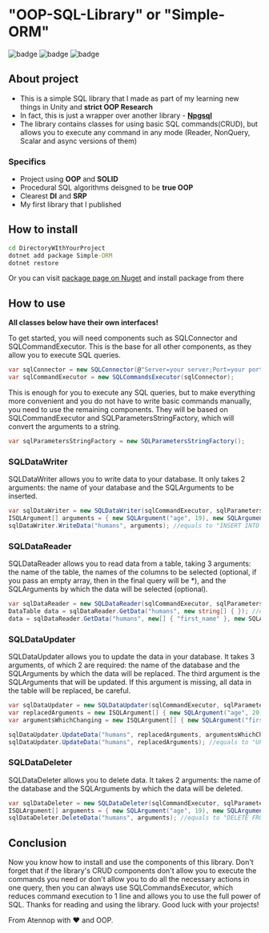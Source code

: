 ﻿# "OOP-SQL-Library" or "Simple-ORM"

![badge](https://img.shields.io/static/v1?label=Language&message=C%23&color=blueviolet&style=for-the-badge)
![badge](https://img.shields.io/static/v1?label=architecture&message=Pure-Model&color=red&style=for-the-badge)
![badge](https://img.shields.io/static/v1?label=Paradigm&message=OOP&color=green&style=for-the-badge)

## About project

- This is a simple SQL library that I made as part of my learning new things in Unity and **strict OOP Research**
- In fact, this is just a wrapper over another library - [**Npgsql**](https://www.npgsql.org/)
- The library contains classes for using basic SQL commands(CRUD), but allows you to execute any command in any mode (Reader, NonQuery, Scalar and async versions of them)

### Specifics
- Project using **OOP** and **SOLID**
- Procedural SQL algorithms deisgned to be **true OOP**
- Clearest **DI** and **SRP**
- My first library that I published

## How to install

```cmd
cd DirectoryWIthYourProject
dotnet add package Simple-ORM
dotnet restore
```
Or you can visit [package page on Nuget](https://www.nuget.org/packages/OOP-SQL-Library) and install package from there

## How to use

**All classes below have their own interfaces!**

To get started, you will need components such as SQLConnector and SQLCommandExecutor. This is the base for all other components, as they allow you to execute SQL queries.

```c#
var sqlConnector = new SQLConnector(@"Server=your server;Port=your port;User Id=your user id;Password=your password;Database=your DB name");
var sqlCommandExecutor = new SQLCommandsExecutor(sqlConnector);
```

This is enough for you to execute any SQL queries, but to make everything more convenient and you do not have to write basic commands manually, you need to use the remaining components. They will be based on SQLCommandExecutor and SQLParametersStringFactory, which will convert the arguments to a string.

```c#
var sqlParametersStringFactory = new SQLParametersStringFactory();
```

### SQLDataWriter

SQLDataWriter allows you to write data to your database. It only takes 2 arguments: the name of your database and the SQLArguments to be inserted.

```c#
var sqlDataWriter = new SQLDataWriter(sqlCommandExecutor, sqlParametersStringFactory);
ISQLArgument[] arguments = { new SQLArgument("age", 19), new SQLArgument("first_name", "Anatoliy"), new SQLArgument("last_name", "Oleynikov") };
sqlDataWriter.WriteData("humans", arguments); //equals to "INSERT INTO humans (age, first_name, last_name) VALUES (19, 'Anatoliy', 'Oleynikov')"
```

### SQLDataReader

SQLDataReader allows you to read data from a table, taking 3 arguments: the name of the table, the names of the columns to be selected (optional, if you pass an empty array, then in the final query will be \*), and the SQLArguments by which the data will be selected (optional).

```c#
var sqlDataReader = new SQLDataReader(sqlCommandExecutor, sqlParametersStringFactory);
DataTable data = sqlDataReader.GetData("humans", new string[] { }); //equals to "SELECT * FROM humans"
data = sqlDataReader.GetData("humans", new[] { "first_name" }, new SQLArgument[] { new("age", 19) }); //equals to "SELECT first_name FROM humans WHERE age = 19"
```

### SQLDataUpdater 

SQLDataUpdater allows you to update the data in your database. It takes 3 arguments, of which 2 are required: the name of the database and the SQLArguments by which the data will be replaced. The third argument is the SQLArguments that will be updated. If this argument is missing, all data in the table will be replaced, be careful.

```c#
var sqlDataUpdater = new SQLDataUpdater(sqlCommandExecutor, sqlParametersStringFactory);
var replacedArguments = new ISQLArgument[] { new SQLArgument("age", 20) };
var argumentsWhichChanging = new ISQLArgument[] { new SQLArgument("first_name", "Anatoliy") };

sqlDataUpdater.UpdateData("humans", replacedArguments, argumentsWhichChanging); //equals to "UPDATE humans SET age = 20 WHERE first_name = 'Anatoliy'"
sqlDataUpdater.UpdateData("humans", replacedArguments); //equals to "UPDATE humans SET age = 20"
```

### SQLDataDeleter

SQLDataDeleter allows you to delete data. It takes 2 arguments: the name of the database and the SQLArguments by which the data will be deleted.

```c#
var sqlDataDeleter = new SQLDataDeleter(sqlCommandExecutor, sqlParametersStringFactory);
ISQLArgument[] arguments = { new SQLArgument("age", 19), new SQLArgument("first_name", "Anatoliy"), new SQLArgument("last_name", "Oleynikov") };
sqlDataDeleter.DeleteData("humans", arguments); //equals to "DELETE FROM humans WHERE age = 19 AND first_name = 'Anatoliy' AND last_name = 'Oleynikov'"
```

## Conclusion

Now you know how to install and use the components of this library. Don't forget that if the library's CRUD components don't allow you to execute the commands you need or don't allow you to do all the necessary actions in one query, then you can always use SQLCommandsExecutor, which reduces command execution to 1 line and allows you to use the full power of SQL. Thanks for reading and using the library. Good luck with your projects!

From Atennop with ❤ and OOP.
